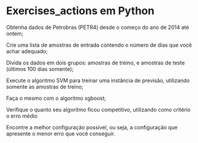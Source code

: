 # Exercises_actions em Python 
Obtenha dados de Petrobras (PETR4) desde o começo do ano de 2014 até ontem;

Crie uma lista de amostras de entrada contendo o número de dias que você achar adequado;

Divida os dados em dois grupos: amostras de treino, e amostras de teste (últimos 100 dias somente);

Execute o algoritmo SVM para treinar uma instância de previsão, utilizando somente as amostras de treino;

Faça o mesmo com o algoritmo xgboost;

Verifique o quanto seu algoritmo ficou competitivo, utilizando como critério o erro médio

Encontre a melhor configuração possível, ou seja, a configuração que apresente o menor erro que você conseguir.
